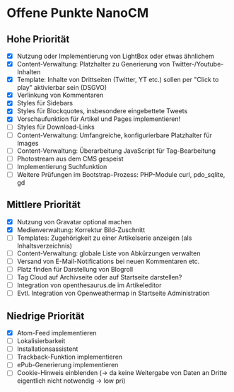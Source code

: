 # Offene Punkte NanoCM

## Hohe Priorität

- [x] Nutzung oder Implementierung von LightBox oder etwas ähnlichem
- [x] Content-Verwaltung: Platzhalter zu Generierung von Twitter-/Youtube-Inhalten
- [x] Template: Inhalte von Drittseiten (Twitter, YT etc.) sollen per "Click to play" aktivierbar sein (DSGVO)
- [x] Verlinkung von Kommentaren
- [x] Styles für Sidebars
- [x] Styles für Blockquotes, insbesondere eingebettete Tweets
- [x] Vorschaufunktion für Artikel und Pages implementieren!
- [ ] Styles für Download-Links
- [ ] Content-Verwaltung: Umfangreiche, konfigurierbare Platzhalter für Images
- [ ] Content-Verwaltung: Überarbeitung JavaScript für Tag-Bearbeitung
- [ ] Photostream aus dem CMS gespeist
- [ ] Implementierung Suchfunktion
- [ ] Weitere Prüfungen im Bootstrap-Prozess: PHP-Module curl, pdo_sqlite, gd

## Mittlere Priorität

- [x] Nutzung von Gravatar optional machen
- [x] Medienverwaltung: Korrektur Bild-Zuschnitt
- [ ] Templates: Zugehörigkeit zu einer Artikelserie anzeigen (als Inhaltsverzeichnis)
- [ ] Content-Verwaltung: globale Liste von Abkürzungen verwalten
- [ ] Versand von E-Mail-Notifications bei neuen Kommentaren etc.
- [ ] Platz finden für Darstellung von Blogroll
- [ ] Tag Cloud auf Archivseite oder auf Startseite darstellen?
- [ ] Integration von openthesaurus.de im Artikeleditor
- [ ] Evtl. Integration von Openweathermap in Startseite Administration

## Niedrige Priorität

- [x] Atom-Feed implementieren
- [ ] Lokalisierbarkeit
- [ ] Installationsassistent
- [ ] Trackback-Funktion implementieren
- [ ] ePub-Generierung implementieren
- [ ] Cookie-Hinweis einblenden (-> da keine Weitergabe von Daten an Dritte eigentlich nicht notwendig -> low pri)
